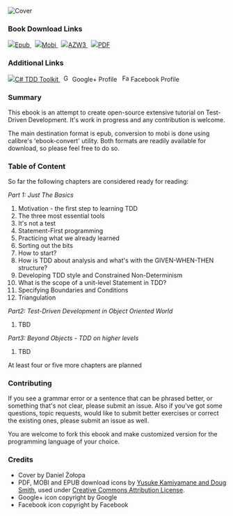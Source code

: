 ![Cover](https://raw.github.com/grzesiek-galezowski/tdd-ebook/master/cover-small.png)

### Book Download Links

<a href="https://dl.dropboxusercontent.com/u/220139/Test-Driven%20Development%20-%20Extensive%20Tutorial.epub">
  <img src="https://raw.github.com/grzesiek-galezowski/tdd-ebook/master/document-epub.png" />Epub
</a>&nbsp;
<a href="https://dl.dropboxusercontent.com/u/220139/Test-Driven%20Development%20-%20Extensive%20Tutorial.mobi">
  <img src="https://raw.github.com/grzesiek-galezowski/tdd-ebook/master/document-mobi.png" />Mobi
</a>&nbsp;
<a href="https://dl.dropboxusercontent.com/u/220139/Test-Driven%20Development%20-%20Extensive%20Tutorial.azw3">
  <img src="https://raw.github.com/grzesiek-galezowski/tdd-ebook/master/document-mobi.png" />AZW3
</a>&nbsp;
<a href="https://dl.dropboxusercontent.com/u/220139/Test-Driven%20Development%20-%20Extensive%20Tutorial.pdf">
  <img src="https://raw.github.com/grzesiek-galezowski/tdd-ebook/master/document-pdf.png" />PDF
</a>

### Additional Links


<a href="https://github.com/grzesiek-galezowski/tdd-toolkit">
  <img src="https://raw.github.com/grzesiek-galezowski/tdd-ebook/master/tdd-toolkit.png" />C# TDD Toolkit
</a>&nbsp;
<a href="http://plus.google.com/113457358555307974994?prsrc=3" rel="publisher" target="_top" style="text-decoration:none;">
  <img src="http://ssl.gstatic.com/images/icons/gplus-16.png" alt="Google+" style="border:0;width:16px;height:16px;"/> Google+ Profile
</a>&nbsp;
<a href="https://www.facebook.com/tddebook" rel="publisher" target="_top" style="text-decoration:none;">
  <img src="https://raw.github.com/grzesiek-galezowski/tdd-ebook/master/FB-f-Logo__blue_29.png" alt="Facebook" style="border:0;width:16px;height:16px;"/> Facebook Profile
</a>

### Summary

This ebook is an attempt to create open-source extensive tutorial on Test-Driven Development. It's work in progress and any contribution is welcome.

The main destination format is epub, conversion to mobi is done using calibre's 'ebook-convert' utility. Both formats are readily available for download, so please feel free to do so.

### Table of Content

So far the following chapters are considered ready for reading:


*Part 1: Just The Basics*

 1. Motivation - the first step to learning TDD
 1. The three most essential tools
 1. It's not a test
 1. Statement-First programming
 1. Practicing what we already learned
 1. Sorting out the bits
 1. How to start?
 1. How is TDD about analysis and what's with the GIVEN-WHEN-THEN structure?
 1. Developing TDD style and Constrained Non-Determinism
 1. What is the scope of a unit-level Statement in TDD?
 1. Specifying Boundaries and Conditions
 1. Triangulation

*Part2: Test-Driven Development in Object Oriented World*
 1. TBD

*Part3: Beyond Objects - TDD on higher levels*
 1. TBD

At least four or five more chapters are planned

### Contributing

If you see a grammar error or a sentence that can be phrased better, or something that's not clear, please submit an issue. Also if you've got some questions, topic requests, would like to submit better exercises or correct the existing ones, please submit an issue as well.

You are welcome to fork this ebook and make customized version for the programming language of your choice.

### Credits

 - Cover by Daniel Żołopa
 - PDF, MOBI and EPUB download icons by <a href="http://smithsrus.com/e-book-download-icons/">Yusuke Kamiyamane and Doug Smith</a>, used under <a href="http://creativecommons.org/licenses/by/3.0/">Creative Commons Attribution License</a>.
 - Google+ icon copyright by Google
 - Facebook icon copyright by Facebook
  
